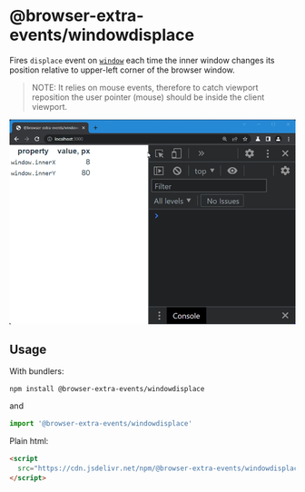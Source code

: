 # @browser-extra-events/windowdisplace

Fires `displace` event on [`window`] each time the inner window changes its position relative to upper-left corner of the browser window.

> NOTE: It relies on mouse events, therefore to catch viewport reposition the user pointer (mouse) should be inside the client viewport. 

![viewportmove](./windowdisplace.gif)

## Usage

With bundlers:

```
npm install @browser-extra-events/windowdisplace
```

and

```js
import '@browser-extra-events/windowdisplace'
```

Plain html:

```html
<script
  src="https://cdn.jsdelivr.net/npm/@browser-extra-events/windowdisplace/dist/windowdisplace.min.js">
</script>
```

[`window`]: https://developer.mozilla.org/en-US/docs/Web/API/Window

